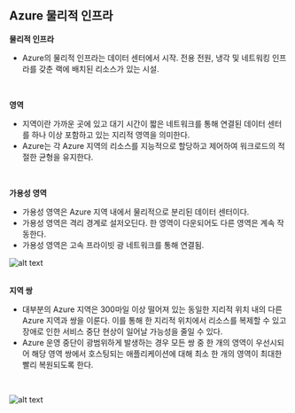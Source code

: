 ## Azure 물리적 인프라

**물리적 인프라**
- Azure의 물리적 인프라는 데이터 센터에서 시작. 전용 전원, 냉각 및 네트워킹 인프라를 갖춘 랙에 배치된 리소스가 있는 시설.
<br/>

**영역**
- 지역이란 가까운 곳에 있고 대기 시간이 짧은 네트워크를 통해 연결된 데이터 센터를 하나 이상 포함하고 있는 지리적 영역을 의미한다.
- Azure는 각 Azure 지역의 리소스를 지능적으로 할당하고 제어하여 워크로드의 적절한 균형을 유지한다.
<br/>

**가용성 영역**
- 가용성 영역은 Azure 지역 내에서 물리적으로 분리된 데이터 센터이다.
- 가용성 영역은 격리 경계로 설저오딘다. 한 영역이 다운되어도 다른 영역은 계속 작동한다.
- 가용성 영역은 고속 프라이빗 광 네트워크를 통해 연결됨.

![alt text](https://learn.microsoft.com/ko-kr/training/wwl-azure/describe-core-architectural-components-of-azure/media/availability-zones-c22f95a3.png)
<br/><br/>

**지역 쌍**
- 대부분의 Azure 지역은 300마일 이상 떨어져 있는 동일한 지리적 위치 내의 다른 Azure 지역과 쌍을 이룬다. 이를 통해 한 지리적 위치에서 리소스를 복제할 수 있고 장애로 인한 서비스 중단 현상이 일어날 가능성을 줄일 수 있다.
- Azure 운영 중단이 광범위하게 발생하는 경우 모든 쌍 중 한 개의 영역이 우선시되어 해당 영역 쌍에서 호스팅되는 애플리케이션에 대해 최소 한 개의 영역이 최대한 빨리 복원되도록 한다.
<br/>

![alt text](https://learn.microsoft.com/ko-kr/training/wwl-azure/describe-core-architectural-components-of-azure/media/region-pairs-7c495a33.png)
